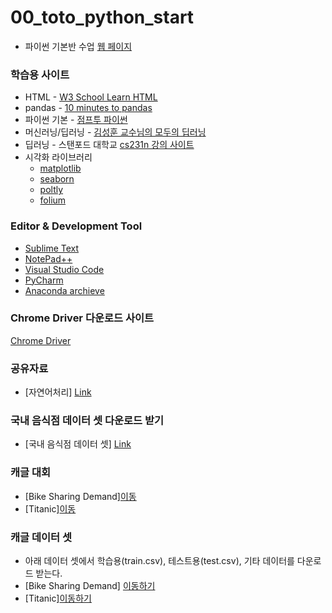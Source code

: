 # 00_toto_python_start
 * 파이썬 기본반 수업 [웹 페이지](https://ldjwj.github.io/00_PYTHON_LEVELUP_CLASS/)

### 학습용 사이트
 * HTML - [W3 School Learn HTML](https://www.w3schools.com/html/default.asp)
 * pandas - [10 minutes to pandas](https://pandas.pydata.org/pandas-docs/stable/getting_started/10min.html)
 * 파이썬 기본 - [점프투 파이썬](https://wikidocs.net/book/1)
 * 머신러닝/딥러닝 - [김성훈 교수님의 모두의 딥러닝](https://hunkim.github.io/ml/)
 * 딥러닝 - 스탠포드 대학교 [cs231n 강의 사이트](http://cs231n.stanford.edu/)
 * 시각화 라이브러리
    * [matplotlib](https://matplotlib.org/)
    * [seaborn](https://seaborn.pydata.org/examples/index.html)
    * [poltly](https://plot.ly/)
    * [folium](https://python-visualization.github.io/folium/)

### Editor & Development Tool
 * [Sublime Text](https://www.sublimetext.com/3)
 * [NotePad++](https://notepad-plus-plus.org/downloads/)
 * [Visual Studio Code](https://code.visualstudio.com/)
 * [PyCharm](https://www.jetbrains.com/ko-kr/pycharm/)
 * [Anaconda archieve](https://repo.continuum.io/archive/)

### Chrome Driver 다운로드 사이트
[Chrome Driver](https://chromedriver.chromium.org/downloads)

### 공유자료
 * [자연어처리] [Link](https://drive.google.com/open?id=1tHdHW4IypoISNrpNhk_clkxJ3WiWlnpG)

### 국내 음식점 데이터 셋 다운로드 받기
 * [국내 음식점 데이터 셋] [Link](https://www.data.go.kr/dataset/15003419/fileData.do)

### 캐글 대회
 * [Bike Sharing Demand][이동](https://www.kaggle.com/c/bike-sharing-demand)
 * [Titanic][이동](https://www.kaggle.com/c/titanic/overview)

### 캐글 데이터 셋 
 * 아래 데이터 셋에서 학습용(train.csv), 테스트용(test.csv), 기타 데이터를 다운로드 받는다.
 * [Bike Sharing Demand] [이동하기](https://www.kaggle.com/c/bike-sharing-demand/data)
 * [Titanic][이동하기](https://www.kaggle.com/c/titanic/data)

